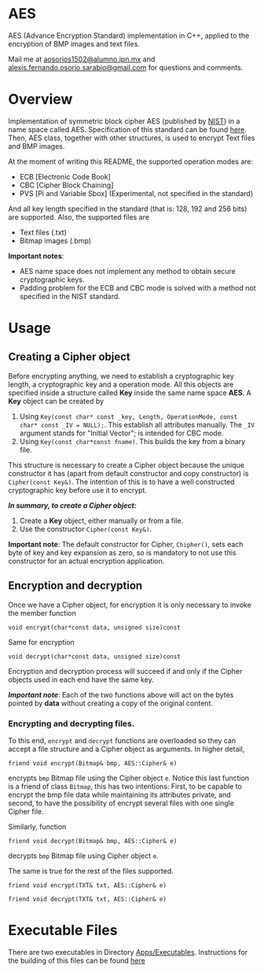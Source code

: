 #  AES

AES (Advance Encryption Standard) implementation in C++, applied to the encryption of BMP images and text files.

Mail me at aosorios1502@alumno.ipn.mx and alexis.fernando.osorio.sarabio@gmail.com for questions and comments.

#  Overview

Implementation of symmetric block cipher AES (published by [NIST](https://www.nist.gov/)) in a name space called AES. Specification of this standard can be found [here](https://www.nist.gov/publications/advanced-encryption-standard-aes-0). Then, AES class, together with other structures, is used to encrypt Text files and BMP images.

At the moment of writing this README, the supported operation modes are:

- ECB [Electronic Code Book]
- CBC [Cipher Block Chaining]
- PVS [Pi and Variable Sbox] (Experimental, not specified in the standard)

And all key length specified in the standard (that is: 128, 192 and 256 bits) are supported. Also, the supported files are

- Text files (.txt)
- Bitmap images (.bmp)

**Important notes**:
* AES name space does not implement any method to obtain secure cryptographic keys.
* Padding problem for the ECB and CBC mode is solved with a method not specified in the NIST standard.

#   Usage

##  Creating a Cipher object
Before encrypting anything, we need to establish a cryptographic key length, a cryptographic key and a operation mode. All this objects are specified inside a structure called **Key** inside the same name space **AES**. A **Key** object can be created by

1. Using ``Key(const char* const _key, Length, OperationMode, const char* const _IV = NULL);``. This establish all attributes manually. The ``_IV`` argument stands for "Initial Vector"; is intended for CBC mode.
2. Using ``Key(const char*const fname)``. This builds the key from a binary file.

This structure is necessary to create a Cipher object because the unique constructor it has (apart from default constructor and copy constructor) is ``Cipher(const Key&)``. The intention of this is to have a well constructed cryptographic key before use it to encrypt.

***In summary, to create a Cipher object:***
1. Create a **Key** object, either manually or from a file.
2. Use the constructor ``Cipher(const Key&)``.

**Important note**: The default constructor for Cipher, ``Chipher()``, sets each byte of key and key expansion as zero, so is mandatory to not use this constructor for an actual encryption application.

## Encryption and decryption

Once we have a Cipher object, for encryption it is only necessary to invoke the member function 

```
void encrypt(char*const data, unsigned size)const
```

Same for encryption

```
void decrypt(char*const data, unsigned size)const
```

Encryption and decryption process will succeed if and only if the Cipher objects used in each end have the same key.

***Important note***: Each of the two functions above will act on the bytes pointed by **data** without creating a copy of the original content.

### Encrypting and decrypting files.

To this end, ``encrypt`` and ``decrypt`` functions are overloaded so they can accept a file structure and a Cipher object as arguments. In higher detail,

```
friend void encrypt(Bitmap& bmp, AES::Cipher& e)
```

encrypts ``bmp`` Bitmap file using the Cipher object ``e``. Notice this last function is a friend of class ``Bitmap``, this has two intentions: First, to be capable to encrypt the bmp file data while maintaining its attributes private, and second, to have the possibility of encrypt several files with one single Cipher file.

Similarly, function
```
friend void decrypt(Bitmap& bmp, AES::Cipher& e)
```
decrypts ``bmp`` Bitmap file using Cipher object ``e``.

The same is true for the rest of the files supported.

```
friend void encrypt(TXT& txt, AES::Cipher& e)
```

```
friend void decrypt(TXT& txt, AES::Cipher& e)
```

#  Executable Files

There are two executables in Directory [Apps/Executables](Apps/Executables). Instructions for the building of this files can be found [here](Apps/Executables/README.md)
